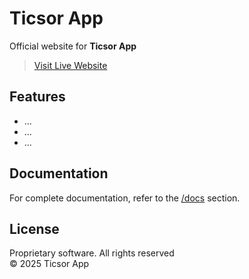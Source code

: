 # Ticsor App

Official website for **Ticsor App**

> [Visit Live Website](https://ticsor-app.vercel.app)

## Features

- ...
- ...
- ...

## Documentation

For complete documentation, refer to the [/docs](https://github.com/darianmorat/ticsor-app/tree/main/_docs) section.

## License

Proprietary software. All rights reserved  
© 2025 Ticsor App
